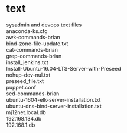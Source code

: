 # text
sysadmin and devops text files  
anaconda-ks.cfg  
awk-commands-brian  
bind-zone-file-update.txt  
cat-commands-brian  
grep-commands-brian  
install_jenkins.txt  
Install-Ubuntu-16.04-LTS-Server-with-Preseed  
nohup-dev-nul.txt  
preseed_file.txt  
puppet.conf  
sed-commands-brian  
ubuntu-1604-elk-server-installation.txt  
ubuntu-dns-bind-server-installation.txt  
mj12net.local.db  
192.168.134.db  
192.168.1.db  

